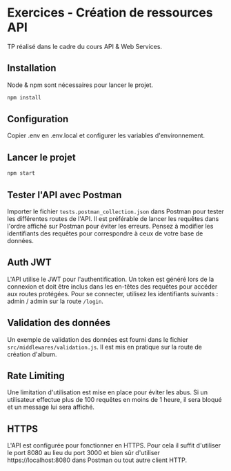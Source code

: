 # Exercices - Création de ressources API
TP réalisé dans le cadre du cours API & Web Services.

## Installation
Node & npm sont nécessaires pour lancer le projet.

```bash
npm install
```

## Configuration

Copier .env en .env.local et configurer les variables d'environnement.

## Lancer le projet

```bash
npm start
```

## Tester l'API avec Postman

Importer le fichier `tests.postman_collection.json` dans Postman pour tester les différentes routes de l'API.
Il est préférable de lancer les requêtes dans l'ordre affiché sur Postman pour éviter les erreurs.
Pensez à modifier les identifiants des requêtes pour correspondre à ceux de votre base de données.

## Auth JWT
L'API utilise le JWT pour l'authentification. Un token est généré lors de la connexion et doit être inclus dans les en-têtes des requêtes pour accéder aux routes protégées.
Pour se connecter, utilisez les identifiants suivants : admin / admin sur la route `/login`.

## Validation des données
Un exemple de validation des données est fourni dans le fichier `src/middlewares/validation.js`. Il est mis en pratique sur la route de création d'album.

## Rate Limiting

Une limitation d'utilisation est mise en place pour éviter les abus. Si un utilisateur effectue plus de 100 requêtes en moins de 1 heure, il sera bloqué et un message lui sera affiché.

## HTTPS

L'API est configurée pour fonctionner en HTTPS. Pour cela il suffit d'utiliser le port 8080 au lieu du port 3000 et bien sûr d'utiliser https://localhost:8080 dans Postman ou tout autre client HTTP.